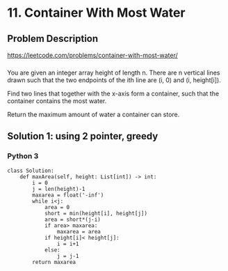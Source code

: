# 11. Container With Most Water

## Problem Description
https://leetcode.com/problems/container-with-most-water/
###
You are given an integer array height of length n. There are n vertical lines drawn such that the two endpoints of the ith line are (i, 0) and (i, height[i]).

Find two lines that together with the x-axis form a container, such that the container contains the most water.

Return the maximum amount of water a container can store.

## Solution 1: using 2 pointer, greedy
### Python 3
```
class Solution:
    def maxArea(self, height: List[int]) -> int:
        i = 0
        j = len(height)-1
        maxarea = float('-inf')
        while i<j:
            area = 0
            short = min(height[i], height[j])
            area = short*(j-i)
            if area> maxarea:
                maxarea = area
            if height[i]< height[j]:
                i = i+1
            else:
                j = j-1
        return maxarea

        
```

